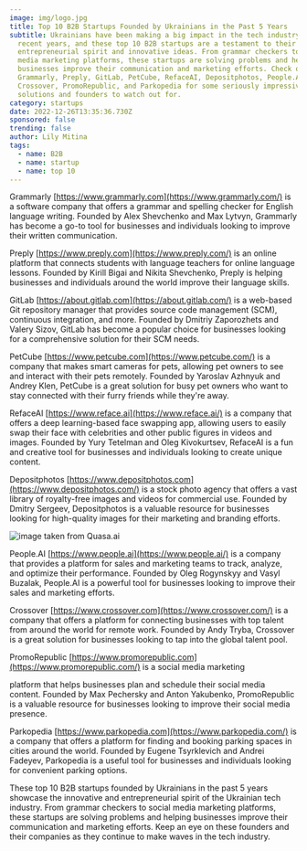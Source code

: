 ```yaml
---
image: img/logo.jpg
title: Top 10 B2B Startups Founded by Ukrainians in the Past 5 Years
subtitle: Ukrainians have been making a big impact in the tech industry in
  recent years, and these top 10 B2B startups are a testament to their
  entrepreneurial spirit and innovative ideas. From grammar checkers to social
  media marketing platforms, these startups are solving problems and helping
  businesses improve their communication and marketing efforts. Check out
  Grammarly, Preply, GitLab, PetCube, RefaceAI, Depositphotos, People.AI,
  Crossover, PromoRepublic, and Parkopedia for some seriously impressive
  solutions and founders to watch out for.
category: startups
date: 2022-12-26T13:35:36.730Z
sponsored: false
trending: false
author: Lily Mitina
tags:
  - name: B2B
  - name: startup
  - name: top 10
---
```

<!--StartFragment-->

Grammarly [https://www.grammarly.com](https://www.grammarly.com/) is a software company that offers a grammar and spelling checker for English language writing. Founded by Alex Shevchenko and Max Lytvyn, Grammarly has become a go-to tool for businesses and individuals looking to improve their written communication.

Preply [https://www.preply.com](https://www.preply.com/) is an online platform that connects students with language teachers for online language lessons. Founded by Kirill Bigai and Nikita Shevchenko, Preply is helping businesses and individuals around the world improve their language skills.

GitLab [https://about.gitlab.com](https://about.gitlab.com/) is a web-based Git repository manager that provides source code management (SCM), continuous integration, and more. Founded by Dmitriy Zaporozhets and Valery Sizov, GitLab has become a popular choice for businesses looking for a comprehensive solution for their SCM needs.

PetCube [https://www.petcube.com](https://www.petcube.com/) is a company that makes smart cameras for pets, allowing pet owners to see and interact with their pets remotely. Founded by Yaroslav Azhnyuk and Andrey Klen, PetCube is a great solution for busy pet owners who want to stay connected with their furry friends while they're away.

RefaceAI [https://www.reface.ai](https://www.reface.ai/) is a company that offers a deep learning-based face swapping app, allowing users to easily swap their face with celebrities and other public figures in videos and images. Founded by Yury Tetelman and Oleg Kivokurtsev, RefaceAI is a fun and creative tool for businesses and individuals looking to create unique content.

Depositphotos [https://www.depositphotos.com](https://www.depositphotos.com/) is a stock photo agency that offers a vast library of royalty-free images and videos for commercial use. Founded by Dmitry Sergeev, Depositphotos is a valuable resource for businesses looking for high-quality images for their marketing and branding efforts.

![image taken from Quasa.ai](img/1.jpg)

People.AI [https://www.people.ai](https://www.people.ai/) is a company that provides a platform for sales and marketing teams to track, analyze, and optimize their performance. Founded by Oleg Rogynskyy and Vasyl Buzalak, People.AI is a powerful tool for businesses looking to improve their sales and marketing efforts.

Crossover [https://www.crossover.com](https://www.crossover.com/) is a company that offers a platform for connecting businesses with top talent from around the world for remote work. Founded by Andy Tryba, Crossover is a great solution for businesses looking to tap into the global talent pool.

PromoRepublic [https://www.promorepublic.com](https://www.promorepublic.com/) is a social media marketing

platform that helps businesses plan and schedule their social media content. Founded by Max Pechersky and Anton Yakubenko, PromoRepublic is a valuable resource for businesses looking to improve their social media presence.

Parkopedia [https://www.parkopedia.com](https://www.parkopedia.com/) is a company that offers a platform for finding and booking parking spaces in cities around the world. Founded by Eugene Tsyrklevich and Andrei Fadeyev, Parkopedia is a useful tool for businesses and individuals looking for convenient parking options.

These top 10 B2B startups founded by Ukrainians in the past 5 years showcase the innovative and entrepreneurial spirit of the Ukrainian tech industry. From grammar checkers to social media marketing platforms, these startups are solving problems and helping businesses improve their communication and marketing efforts. Keep an eye on these founders and their companies as they continue to make waves in the tech industry.

<!--EndFragment-->